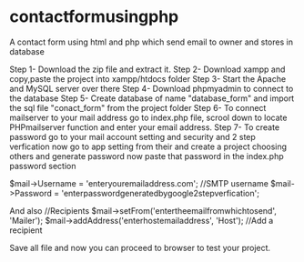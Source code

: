 # contactformusingphp
A contact form using html and php which send email to owner and stores in database





Step 1- Download the zip file and extract it.
Step 2- Download xampp and copy,paste the project into xampp/htdocs folder
Step 3- Start the Apache and MySQL server over there
Step 4- Download phpmyadmin to connect to the database
Step 5- Create database of name "database_form" and import the sql file "conact_form"  from the project folder
Step 6- To connect mailserver to your mail address go to index.php file, scrool down to locate PHPmailserver function and
enter your email address.
Step 7- To create password go to your mail account setting and security and 2 step verfication
now go to app setting from their and create a project choosing others and generate password 
now paste that password in the index.php password section 

$mail->Username   = 'enteryouremailaddress.com';                     //SMTP username
$mail->Password   = 'enterpasswordgeneratedbygoogle2stepverfication';

And also
//Recipients
            $mail->setFrom('entertheemailfromwhichtosend', 'Mailer');
            $mail->addAddress('enterhostemailaddress', 'Host');     //Add a recipient

Save all file and now you can proceed to browser to test your project.            
